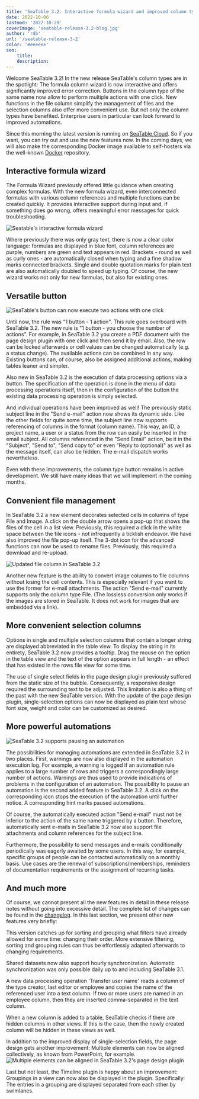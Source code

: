 ```yaml
---
title: 'SeaTable 3.2: Interactive formula wizard and improved column types'
date: 2022-10-06
lastmod: '2022-10-29'
coverImage: 'seatable-release-3.2-blog.jpg'
author: 'rdb'
url: '/seatable-release-3-2'
color: '#eeeeee'
seo:
    title:
    description:
---
```


Welcome SeaTable 3.2! In the new release SeaTable's column types are in the spotlight: The formula column wizard is now interactive and offers significantly improved error correction. Buttons in the column type of the same name now allow to perform multiple actions with one click. New functions in the file column simplify the management of files and the selection columns also offer more convenient use. But not only the column types have benefited. Enterprise users in particular can look forward to improved automations.

Since this morning the latest version is running on [SeaTable Cloud](https://cloud.seatable.io). So if you want, you can try out and use the new features now. In the coming days, we will also make the corresponding Docker image available to self-hosters via the well-known [Docker](https://hub.docker.com/r/seatable/seatable-enterprise/tags) repository.

## Interactive formula wizard

The Formula Wizard previously offered little guidance when creating complex formulas. With the new formula wizard, even interconnected formulas with various column references and multiple functions can be created quickly. It provides interactive support during input and, if something does go wrong, offers meaningful error messages for quick troubleshooting.

![Seatable's interactive formula wizard](SeaTable3.2_FormulaWizard.png)

Where previously there was only gray text, there is now a clear color language: formulas are displayed in blue font, column references are purple, numbers are green and text appears in red. Brackets - round as well as curly ones - are automatically closed when typing and a fine shadow marks connected brackets. Single and double quotation marks for plain text are also automatically doubled to speed up typing. Of course, the new wizard works not only for new formulas, but also for existing ones.

## Versatile button

![SeaTable's button can now execute two actions with one click](SeaTable3.2_ButtonColumn.png)

Until now, the rule was "1 button - 1 action". This rule goes overboard with SeaTable 3.2. The new rule is "1 button - you choose the number of actions". For example, in SeaTable 3.2 you create a PDF document with the page design plugin with one click and then send it by email. Also, the row can be locked afterwards or cell values can be changed automatically (e.g. a status change). The available actions can be combined in any way. Existing buttons can, of course, also be assigned additional actions, making tables leaner and simpler.

Also new in SeaTable 3.2 is the execution of data processing options via a button. The specification of the operation is done in the menu of data processing operations itself, then in the configuration of the button the existing data processing operation is simply selected.

And individual operations have been improved as well! The previously static subject line in the "Send e-mail" action now shows its dynamic side. Like the other fields for quite some time, the subject line now supports referencing of columns in the format {column name}. This way, an ID, a project name, a user or a status from the row can easily be inserted in the email subject. All columns referenced in the "Send Email" action, be it in the "Subject", "Send to", "Send copy to" or even "Reply to (optional)" as well as the message itself, can also be hidden. The e-mail dispatch works nevertheless.

Even with these improvements, the column type button remains in active development. We still have many ideas that we will implement in the coming months.

## Convenient file management

In SeaTable 3.2 a new element decorates selected cells in columns of type File and Image. A click on the double arrow opens a pop-up that shows the files of the cell in a list view. Previously, this required a click in the white space between the file icons - not infrequently a ticklish endeavor. We have also improved the file pop-up itself. The 3-dot icon for the advanced functions can now be used to rename files. Previously, this required a download and re-upload.

![Updated file column in SeaTable 3.2](SeaTable3.2_FileColumn.png)

Another new feature is the ability to convert image columns to file columns without losing the cell contents. This is especially relevant if you want to use the former for e-mail attachments. The action "Send e-mail" currently supports only the column type File. (The lossless conversion only works if the images are stored in SeaTable. It does not work for images that are embedded via a link).

## More convenient selection columns

Options in single and multiple selection columns that contain a longer string are displayed abbreviated in the table view. To display the string in its entirety, SeaTable 3.2 now provides a tooltip. Drag the mouse on the option in the table view and the text of the option appears in full length - an effect that has existed in the rows file view for some time.

The use of single select fields in the page design plugin previously suffered from the static size of the bubble. Consequently, a responsive design required the surrounding text to be adjusted. This limitation is also a thing of the past with the new SeaTable version. With the update of the page design plugin, single-selection options can now be displayed as plain text whose font size, weight and color can be customized as desired.

## More powerful automations

![SeaTable 3.2 supports pausing an automation](SeaTable3.2_PauseAutomations_400x361.png)

The possibilities for managing automations are extended in SeaTable 3.2 in two places. First, warnings are now also displayed in the automation execution log. For example, a warning is logged if an automation rule applies to a large number of rows and triggers a correspondingly large number of actions. Warnings are thus used to provide indications of problems in the configuration of an automation. The possibility to pause an automation is the second added feature in SeaTable 3.2. A click on the corresponding icon stops the execution of the automation until further notice. A corresponding hint marks paused automations.

Of course, the automatically executed action "Send e-mail" must not be inferior to the action of the same name triggered by a button. Therefore, automatically sent e-mails in SeaTable 3.2 now also support file attachments and column references for the subject line.

Furthermore, the possibility to send messages and e-mails conditionally periodically was eagerly awaited by some users. In this way, for example, specific groups of people can be contacted automatically on a monthly basis. Use cases are the renewal of subscriptions/memberships, reminders of documentation requirements or the assignment of recurring tasks.

## And much more

Of course, we cannot present all the new features in detail in these release notes without going into excessive detail. The complete list of changes can be found in the [changelog](https://seatable.io/en/docs/changelog/version-3-2/). In this last section, we present other new features very briefly:

This version catches up for sorting and grouping what filters have already allowed for some time: changing their order. More extensive filtering, sorting and grouping rules can thus be effortlessly adapted afterwards to changing requirements.

Shared datasets now also support hourly synchronization. Automatic synchronization was only possible daily up to and including SeaTable 3.1.

A new data processing operation 'Transfer user name' reads a column of the type creator, last editor or employee and copies the name of the referenced user into a text column. If two or more users are named in an employee column, then they are inserted comma-separated in the text column.

When a new column is added to a table, SeaTable checks if there are hidden columns in other views. If this is the case, then the newly created column will be hidden in these views as well.

In addition to the improved display of single-selection fields, the page design gets another improvement: Multiple elements can now be aligned collectively, as known from PowerPoint, for example.  
![Multiple elements can be aligned in SeaTable 3.2's page design plugin](SeaTable3.2-ElementAlignment.png)

Last but not least, the Timeline plugin is happy about an improvement: Groupings in a view can now also be displayed in the plugin. Specifically: The entries in a grouping are displayed separated from each other by swimlanes.
